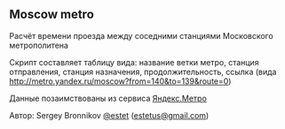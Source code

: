 ## Moscow metro

Расчёт времени проезда между соседними станциями Московского метрополитена

Скрипт составляет таблицу вида:
название ветки метро, станция отправления, станция назначения, продолжительность, ссылка (вида http://metro.yandex.ru/moscow?from=140&to=139&route=0)

Данные позаимствованы из сервиса [Яндекс.Метро](http://metro.yandex.ru/moscow)

Автор: Sergey Bronnikov [@estet](https://twitter.com/estet) (estetus@gmail.com)
